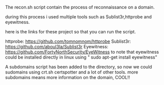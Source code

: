The recon.sh script contain the process of reconnaissance on a domain.

during this process i used multiple tools such as Sublist3r,httprobe and eyewitness.

here is the links for these project so that you can run the script.

httprobe: https://github.com/tomnomnom/httprobe
Sublist3r: https://github.com/aboul3la/Sublist3r
Eyewitness: https://github.com/FortyNorthSecurity/EyeWitness
to note that eyewitness could be installed directly in linux using " sudo apt-get install eyewitness"

A subdomains script has been added to the directory, so now we could sudomains using crt.sh certspotter and a lot of other tools.
more subdomains means more information on the domain, COOL!!
